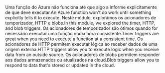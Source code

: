 <span data-ttu-id="6191f-101">Uma função do Azure não funciona até que algo a informe explicitamente de que deve executar.</span><span class="sxs-lookup"><span data-stu-id="6191f-101">An Azure function won't do work until something explicitly tells it to execute.</span></span> <span data-ttu-id="6191f-102">Neste módulo, explorámos os acionadores de temporizador, HTTP e blobs.</span><span class="sxs-lookup"><span data-stu-id="6191f-102">In this module, we explored the timer, HTTP, and blob triggers.</span></span> <span data-ttu-id="6191f-103">Os acionadores de temporizador são ótimos quando for necessário executar uma função numa hora consistente.</span><span class="sxs-lookup"><span data-stu-id="6191f-103">Timer triggers are great when you need to execute a function at a consistent time.</span></span> <span data-ttu-id="6191f-104">Os acionadores de HTTP permitem executar lógica ao receber dados de uma origem externa.</span><span class="sxs-lookup"><span data-stu-id="6191f-104">HTTP triggers allow you to execute logic when you receive data from an outside source.</span></span> <span data-ttu-id="6191f-105">Os acionadores de blobs permitem responder aos dados armazenados ou atualizados na cloud.</span><span class="sxs-lookup"><span data-stu-id="6191f-105">Blob triggers allow you to respond to data that's stored or updated in the cloud.</span></span>
